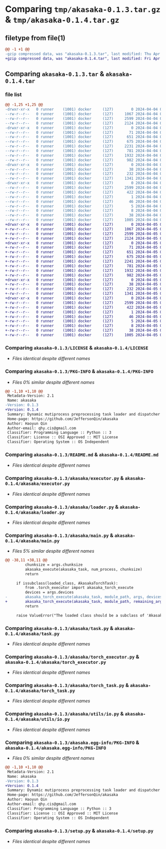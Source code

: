 # Comparing `tmp/akasaka-0.1.3.tar.gz` & `tmp/akasaka-0.1.4.tar.gz`

## filetype from file(1)

```diff
@@ -1 +1 @@
-gzip compressed data, was "akasaka-0.1.3.tar", last modified: Thu Apr  4 05:47:09 2024, max compression
+gzip compressed data, was "akasaka-0.1.4.tar", last modified: Fri Apr  5 01:52:30 2024, max compression
```

## Comparing `akasaka-0.1.3.tar` & `akasaka-0.1.4.tar`

### file list

```diff
@@ -1,25 +1,25 @@
-drwxr-xr-x   0 runner    (1001) docker     (127)        0 2024-04-04 05:47:09.071745 akasaka-0.1.3/
--rw-r--r--   0 runner    (1001) docker     (127)     1067 2024-04-04 05:46:59.000000 akasaka-0.1.3/LICENSE
--rw-r--r--   0 runner    (1001) docker     (127)     2599 2024-04-04 05:47:09.071745 akasaka-0.1.3/PKG-INFO
--rw-r--r--   0 runner    (1001) docker     (127)     2124 2024-04-04 05:46:59.000000 akasaka-0.1.3/README.md
-drwxr-xr-x   0 runner    (1001) docker     (127)        0 2024-04-04 05:47:09.071745 akasaka-0.1.3/akasaka/
--rw-r--r--   0 runner    (1001) docker     (127)       71 2024-04-04 05:46:59.000000 akasaka-0.1.3/akasaka/__init__.py
--rw-r--r--   0 runner    (1001) docker     (127)      651 2024-04-04 05:46:59.000000 akasaka-0.1.3/akasaka/executor.py
--rw-r--r--   0 runner    (1001) docker     (127)      675 2024-04-04 05:46:59.000000 akasaka-0.1.3/akasaka/loader.py
--rw-r--r--   0 runner    (1001) docker     (127)     2231 2024-04-04 05:46:59.000000 akasaka-0.1.3/akasaka/main.py
--rw-r--r--   0 runner    (1001) docker     (127)      781 2024-04-04 05:46:59.000000 akasaka-0.1.3/akasaka/task.py
--rw-r--r--   0 runner    (1001) docker     (127)     1932 2024-04-04 05:46:59.000000 akasaka-0.1.3/akasaka/torch_executor.py
--rw-r--r--   0 runner    (1001) docker     (127)      982 2024-04-04 05:46:59.000000 akasaka-0.1.3/akasaka/torch_task.py
-drwxr-xr-x   0 runner    (1001) docker     (127)        0 2024-04-04 05:47:09.071745 akasaka-0.1.3/akasaka/utils/
--rw-r--r--   0 runner    (1001) docker     (127)       38 2024-04-04 05:46:59.000000 akasaka-0.1.3/akasaka/utils/__init__.py
--rw-r--r--   0 runner    (1001) docker     (127)      232 2024-04-04 05:46:59.000000 akasaka-0.1.3/akasaka/utils/helper.py
--rw-r--r--   0 runner    (1001) docker     (127)     1341 2024-04-04 05:46:59.000000 akasaka-0.1.3/akasaka/utils/io.py
-drwxr-xr-x   0 runner    (1001) docker     (127)        0 2024-04-04 05:47:09.071745 akasaka-0.1.3/akasaka.egg-info/
--rw-r--r--   0 runner    (1001) docker     (127)     2599 2024-04-04 05:47:09.000000 akasaka-0.1.3/akasaka.egg-info/PKG-INFO
--rw-r--r--   0 runner    (1001) docker     (127)      422 2024-04-04 05:47:09.000000 akasaka-0.1.3/akasaka.egg-info/SOURCES.txt
--rw-r--r--   0 runner    (1001) docker     (127)        1 2024-04-04 05:47:09.000000 akasaka-0.1.3/akasaka.egg-info/dependency_links.txt
--rw-r--r--   0 runner    (1001) docker     (127)       46 2024-04-04 05:47:09.000000 akasaka-0.1.3/akasaka.egg-info/entry_points.txt
--rw-r--r--   0 runner    (1001) docker     (127)        5 2024-04-04 05:47:09.000000 akasaka-0.1.3/akasaka.egg-info/requires.txt
--rw-r--r--   0 runner    (1001) docker     (127)        8 2024-04-04 05:47:09.000000 akasaka-0.1.3/akasaka.egg-info/top_level.txt
--rw-r--r--   0 runner    (1001) docker     (127)       38 2024-04-04 05:47:09.071745 akasaka-0.1.3/setup.cfg
--rw-r--r--   0 runner    (1001) docker     (127)     1005 2024-04-04 05:46:59.000000 akasaka-0.1.3/setup.py
+drwxr-xr-x   0 runner    (1001) docker     (127)        0 2024-04-05 01:52:30.606449 akasaka-0.1.4/
+-rw-r--r--   0 runner    (1001) docker     (127)     1067 2024-04-05 01:52:19.000000 akasaka-0.1.4/LICENSE
+-rw-r--r--   0 runner    (1001) docker     (127)     2599 2024-04-05 01:52:30.606449 akasaka-0.1.4/PKG-INFO
+-rw-r--r--   0 runner    (1001) docker     (127)     2124 2024-04-05 01:52:19.000000 akasaka-0.1.4/README.md
+drwxr-xr-x   0 runner    (1001) docker     (127)        0 2024-04-05 01:52:30.602449 akasaka-0.1.4/akasaka/
+-rw-r--r--   0 runner    (1001) docker     (127)       71 2024-04-05 01:52:19.000000 akasaka-0.1.4/akasaka/__init__.py
+-rw-r--r--   0 runner    (1001) docker     (127)      651 2024-04-05 01:52:19.000000 akasaka-0.1.4/akasaka/executor.py
+-rw-r--r--   0 runner    (1001) docker     (127)      675 2024-04-05 01:52:19.000000 akasaka-0.1.4/akasaka/loader.py
+-rw-r--r--   0 runner    (1001) docker     (127)     2241 2024-04-05 01:52:19.000000 akasaka-0.1.4/akasaka/main.py
+-rw-r--r--   0 runner    (1001) docker     (127)      781 2024-04-05 01:52:19.000000 akasaka-0.1.4/akasaka/task.py
+-rw-r--r--   0 runner    (1001) docker     (127)     1932 2024-04-05 01:52:19.000000 akasaka-0.1.4/akasaka/torch_executor.py
+-rw-r--r--   0 runner    (1001) docker     (127)      982 2024-04-05 01:52:19.000000 akasaka-0.1.4/akasaka/torch_task.py
+drwxr-xr-x   0 runner    (1001) docker     (127)        0 2024-04-05 01:52:30.606449 akasaka-0.1.4/akasaka/utils/
+-rw-r--r--   0 runner    (1001) docker     (127)       38 2024-04-05 01:52:19.000000 akasaka-0.1.4/akasaka/utils/__init__.py
+-rw-r--r--   0 runner    (1001) docker     (127)      232 2024-04-05 01:52:19.000000 akasaka-0.1.4/akasaka/utils/helper.py
+-rw-r--r--   0 runner    (1001) docker     (127)     1341 2024-04-05 01:52:19.000000 akasaka-0.1.4/akasaka/utils/io.py
+drwxr-xr-x   0 runner    (1001) docker     (127)        0 2024-04-05 01:52:30.606449 akasaka-0.1.4/akasaka.egg-info/
+-rw-r--r--   0 runner    (1001) docker     (127)     2599 2024-04-05 01:52:30.000000 akasaka-0.1.4/akasaka.egg-info/PKG-INFO
+-rw-r--r--   0 runner    (1001) docker     (127)      422 2024-04-05 01:52:30.000000 akasaka-0.1.4/akasaka.egg-info/SOURCES.txt
+-rw-r--r--   0 runner    (1001) docker     (127)        1 2024-04-05 01:52:30.000000 akasaka-0.1.4/akasaka.egg-info/dependency_links.txt
+-rw-r--r--   0 runner    (1001) docker     (127)       46 2024-04-05 01:52:30.000000 akasaka-0.1.4/akasaka.egg-info/entry_points.txt
+-rw-r--r--   0 runner    (1001) docker     (127)        5 2024-04-05 01:52:30.000000 akasaka-0.1.4/akasaka.egg-info/requires.txt
+-rw-r--r--   0 runner    (1001) docker     (127)        8 2024-04-05 01:52:30.000000 akasaka-0.1.4/akasaka.egg-info/top_level.txt
+-rw-r--r--   0 runner    (1001) docker     (127)       38 2024-04-05 01:52:30.606449 akasaka-0.1.4/setup.cfg
+-rw-r--r--   0 runner    (1001) docker     (127)     1005 2024-04-05 01:52:19.000000 akasaka-0.1.4/setup.py
```

### Comparing `akasaka-0.1.3/LICENSE` & `akasaka-0.1.4/LICENSE`

 * *Files identical despite different names*

### Comparing `akasaka-0.1.3/PKG-INFO` & `akasaka-0.1.4/PKG-INFO`

 * *Files 0% similar despite different names*

```diff
@@ -1,10 +1,10 @@
 Metadata-Version: 2.1
 Name: akasaka
-Version: 0.1.3
+Version: 0.1.4
 Summary: Dynamic mutiprocess preprocessing task loader and dispatcher
 Home-page: https://github.com/JeffersonQin/akasaka
 Author: Haoyun Qin
 Author-email: qhy.cis@gmail.com
 Classifier: Programming Language :: Python :: 3
 Classifier: License :: OSI Approved :: MIT License
 Classifier: Operating System :: OS Independent
```

### Comparing `akasaka-0.1.3/README.md` & `akasaka-0.1.4/README.md`

 * *Files identical despite different names*

### Comparing `akasaka-0.1.3/akasaka/executor.py` & `akasaka-0.1.4/akasaka/executor.py`

 * *Files identical despite different names*

### Comparing `akasaka-0.1.3/akasaka/loader.py` & `akasaka-0.1.4/akasaka/loader.py`

 * *Files identical despite different names*

### Comparing `akasaka-0.1.3/akasaka/main.py` & `akasaka-0.1.4/akasaka/main.py`

 * *Files 5% similar despite different names*

```diff
@@ -38,11 +38,11 @@
         chunksize = args.chunksize
         akasaka_execute(akasaka_task, num_process, chunksize)
         return
 
     if issubclass(loaded_class, AkasakaTorchTask):
         from .torch_executor import akasaka_torch_execute
         devices = args.devices
-        akasaka_torch_execute(akasaka_task, module_path, args, devices)
+        akasaka_torch_execute(akasaka_task, module_path, remaining_args, devices)
         return
 
     raise ValueError("The loaded class should be a subclass of 'AkasakaTask' or 'AkasakaTorchTask'.")
```

### Comparing `akasaka-0.1.3/akasaka/task.py` & `akasaka-0.1.4/akasaka/task.py`

 * *Files identical despite different names*

### Comparing `akasaka-0.1.3/akasaka/torch_executor.py` & `akasaka-0.1.4/akasaka/torch_executor.py`

 * *Files identical despite different names*

### Comparing `akasaka-0.1.3/akasaka/torch_task.py` & `akasaka-0.1.4/akasaka/torch_task.py`

 * *Files identical despite different names*

### Comparing `akasaka-0.1.3/akasaka/utils/io.py` & `akasaka-0.1.4/akasaka/utils/io.py`

 * *Files identical despite different names*

### Comparing `akasaka-0.1.3/akasaka.egg-info/PKG-INFO` & `akasaka-0.1.4/akasaka.egg-info/PKG-INFO`

 * *Files 0% similar despite different names*

```diff
@@ -1,10 +1,10 @@
 Metadata-Version: 2.1
 Name: akasaka
-Version: 0.1.3
+Version: 0.1.4
 Summary: Dynamic mutiprocess preprocessing task loader and dispatcher
 Home-page: https://github.com/JeffersonQin/akasaka
 Author: Haoyun Qin
 Author-email: qhy.cis@gmail.com
 Classifier: Programming Language :: Python :: 3
 Classifier: License :: OSI Approved :: MIT License
 Classifier: Operating System :: OS Independent
```

### Comparing `akasaka-0.1.3/setup.py` & `akasaka-0.1.4/setup.py`

 * *Files identical despite different names*


